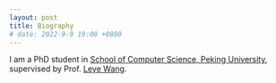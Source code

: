 ```yaml
---
layout: post
title: Biography
# date: 2022-9-9 19:00 +0800
---
```

I am a PhD student in [School of Computer Science, Peking University](https://cs.pku.edu.cn/), supervised by Prof. [Leye Wang](https://wangleye.github.io/).

